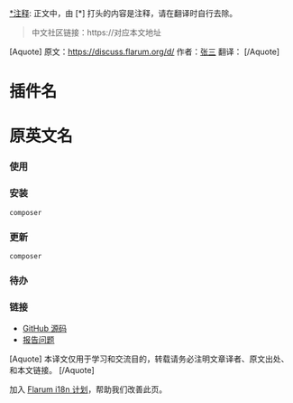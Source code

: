 [*注释]:
    内容结构并非一成不变，请根据原文进行相应的更改。

[*注释]:
    正文中，由 [*] 打头的内容是注释，请在翻译时自行去除。

> 中文社区链接：https://对应本文地址

[Aquote]
原文：https://discuss.flarum.org/d/
作者：[张三](https://discuss.flarum.org/u/张三)
翻译：
[/Aquote]

# 插件名

# 原英文名

[*插件介绍]: <> (与原文对应的中文介绍)

### 使用

[*插件的使用说明]: <> (如果原文没有使用说明，可以去除此节)

### 安装

```
composer
```

### 更新

```
composer
```

### 待办

### 链接

- [GitHub 源码]()
- [报告问题]()

[*落款]: <> (有的插件原文有页脚落款)

[*译文版权声明]: <> (可选项，您可以添加翻译成果的版权声明 ↓)

[Aquote]
本译文仅用于学习和交流目的，转载请务必注明文章译者、原文出处、和本文链接。
[/Aquote]

加入 [Flarum i18n 计划](https://github.com/Flarum-i18n/extension-release-posts-zh-cn)，帮助我们改善此页。